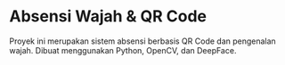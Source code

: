# Absensi Wajah & QR Code
Proyek ini merupakan sistem absensi berbasis QR Code dan pengenalan wajah.
Dibuat menggunakan Python, OpenCV, dan DeepFace.

